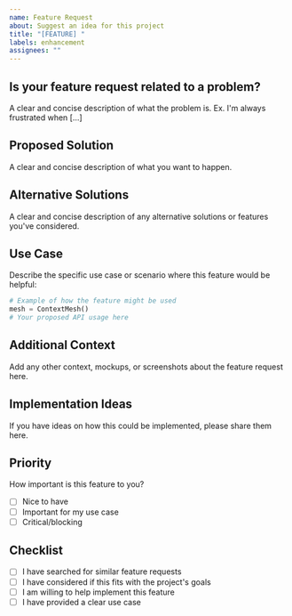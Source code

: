 ```yaml
---
name: Feature Request
about: Suggest an idea for this project
title: "[FEATURE] "
labels: enhancement
assignees: ""
---
```


## Is your feature request related to a problem?

A clear and concise description of what the problem is. Ex. I'm always frustrated when [...]

## Proposed Solution

A clear and concise description of what you want to happen.

## Alternative Solutions

A clear and concise description of any alternative solutions or features you've considered.

## Use Case

Describe the specific use case or scenario where this feature would be helpful:

```python
# Example of how the feature might be used
mesh = ContextMesh()
# Your proposed API usage here
```

## Additional Context

Add any other context, mockups, or screenshots about the feature request here.

## Implementation Ideas

If you have ideas on how this could be implemented, please share them here.

## Priority

How important is this feature to you?

- [ ] Nice to have
- [ ] Important for my use case
- [ ] Critical/blocking

## Checklist

- [ ] I have searched for similar feature requests
- [ ] I have considered if this fits with the project's goals
- [ ] I am willing to help implement this feature
- [ ] I have provided a clear use case
